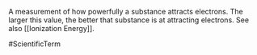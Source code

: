 A measurement of how powerfully a substance attracts electrons.
The larger this value, the better that substance is at attracting electrons. 
See also <span class="miscellaneous">[[Ionization Energy]]</span>.

#ScientificTerm